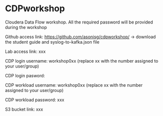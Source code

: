 # CDPworkshop
Cloudera Data Flow workshop. All the required password will be provided during the workshop


Github access link: https://github.com/asonisg/cdpworkshop/    -> download the student guide and syslog-to-kafka.json file

Lab access link: xxx

CDP login username: workshop0xx (replace xx with the number assigned to your user/group)

CDP login pasword: 

CDP workload username: workshop0xx (replace xx with the number assigned to your user/group)

CDP workload password: xxx

S3 bucket link: xxx
